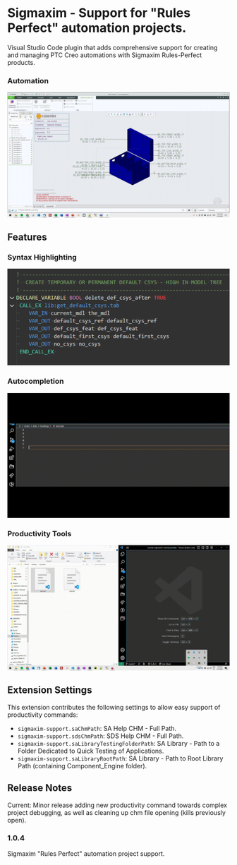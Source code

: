 # Sigmaxim - Support for "Rules Perfect" automation projects.

Visual Studio Code plugin that adds comprehensive support for creating and managing PTC Creo automations with Sigmaxim Rules-Perfect products.

### Automation
![Automation](images/automation.gif)

## Features

### Syntax Highlighting 
![Syntax Highlighting for .tab, sel_list.txt, config.pro, config.sup, .dtl, .cfg files, etc.](images/syntax_highlighting.gif)

### Autocompletion 

![Autocompletion for .tab, sel_list.txt, config.pro, config.sup, .dtl, .cfg files, etc.](images/autocompletion.gif)

### Productivity Tools
![Productivity tools - including...sel_list.txt creation and organization, opening the Admin Guide, etc.](images/productivity.gif)


## Extension Settings

This extension contributes the following settings to allow easy support of productivity commands:

* `sigmaxim-support.saChmPath`: SA Help CHM - Full Path.
* `sigmaxim-support.sdsChmPath`: SDS Help CHM - Full Path.
* `sigmaxim-support.saLibraryTestingFolderPath`: SA Library - Path to a Folder Dedicated to Quick Testing of Applications.
* `sigmaxim-support.saLibraryRootPath`: SA Library - Path to Root Library Path (containing Component_Engine folder).


## Release Notes

Current: Minor release adding new productivity command towards complex project debugging, as well as cleaning up chm file opening (kills previously open).

### 1.0.4

Sigmaxim "Rules Perfect" automation project support.

